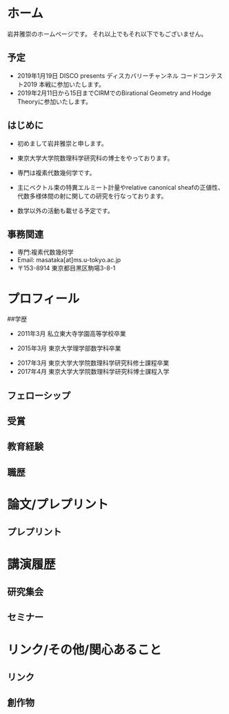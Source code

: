 # ホーム
<!--- I'm a Ph.D student in Graduate School of Mathematical Sciences, The University of Tokyo.
My advisor is Shigeharu Takayama.-->
岩井雅崇のホームページです。
それ以上でもそれ以下でもございません。
## 予定
- 2019年1月19日 DISCO presents ディスカバリーチャンネル コードコンテスト2019 本戦に参加いたします。
- 2019年2月11日から15日までCIRMでのBirational Geometry and Hodge Theoryに参加いたします。

## はじめに
- 初めまして岩井雅崇と申します。

- 東京大学大学院数理科学研究科の博士をやっております。

- 専門は複素代数幾何学です。

- 主にベクトル束の特異エルミート計量やrelative canonical sheafの正値性、代数多様体間の射に関しての研究を行なっております。

- 数学以外の活動も載せる予定です。

## 事務関連
- 専門:複素代数幾何学
- Email: masataka[at]ms.u-tokyo.ac.jp
- 〒153-8914 東京都目黒区駒場3-8-1


# プロフィール

##学歴
- 2011年3月 私立東大寺学園高等学校卒業
<!---  - 2011年4月 東京大学理科I類入学-->
- 2015年3月 東京大学理学部数学科卒業
<!--- 2015年4月 東京大学大学院数理科学研究科修士課程入学-->
- 2017年3月 東京大学大学院数理科学研究科修士課程卒業
- 2017年4月 東京大学大学院数理科学研究科博士課程入学

## フェローシップ

## 受賞
## 教育経験
## 職歴

# 論文/プレプリント
## プレプリント
# 講演履歴
## 研究集会
## セミナー


# リンク/その他/関心あること
## リンク

## 創作物


